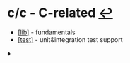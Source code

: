 # c/c - C-related [↩](../doc.md)

* [[lib]](lib/doc.md) - fundamentals
* [[test]](test/doc.md) - unit&integration test support

♦
